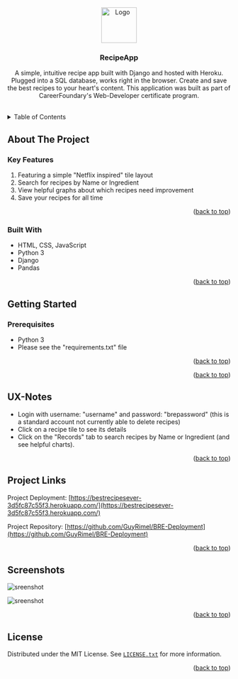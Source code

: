 <a id="readme-top"></a>
<br />

<div align="center">
  <a href="https://guyrimel.github.io/Portfolio-Site/index.html">
    <img src="media/RLogoNoName.ico" alt="Logo" width="80" height="80">
  </a>

  <h3 align="center">RecipeApp</h3>

  <p align="center">
    A simple, intuitive recipe app built with Django and hosted with Heroku. Plugged into a SQL database, works right in the browser. Create and save the best recipes to your heart's content. This application was built as part of CareerFoundary's Web-Developer certificate program.
  </p>
</div>
<br />

<!-- TABLE OF CONTENTS -->
<details>
  <summary>Table of Contents</summary>
  <ol>
    <li>
      <a href="#about-the-project">About The Project</a>
      <ul>
        <li><a href="#key-features">Key Features</a></li>
        <li><a href="#built-with">Built With</a></li>
      </ul>
    </li>
    <li>
      <a href="#getting-started">Getting Started</a>
      <ul>
        <li><a href="#prerequisites">Prerequisites</a></li>
        <li><a href="#installation">Installation</a></li>
        <li><a href="#ux-notes">UX Notes</a></li>
      </ul>
    </li>
    <li><a href="#license">License</a></li>
  </ol>
</details>

<!-- ABOUT THE PROJECT -->
## About The Project



<!-- KEY FEATURES -->
### Key Features

1. Featuring a simple "Netflix inspired" tile layout
2. Search for recipes by Name or Ingredient
3. View helpful graphs about which recipes need improvement
4. Save your recipes for all time

<p align="right">(<a href="#readme-top">back to top</a>)</p>

<!-- BUILT WITH -->
### Built With

- HTML, CSS, JavaScript
- Python 3
- Django
- Pandas

<p align="right">(<a href="#readme-top">back to top</a>)</p>

<!-- GETTING STARTED -->
## Getting Started

<!-- PREREQUISITES -->
### Prerequisites
- Python 3
- Please see the "requirements.txt" file

<p align="right">(<a href="#readme-top">back to top</a>)</p>



<p align="right">(<a href="#readme-top">back to top</a>)</p>

<!-- UX NOTES -->
## UX-Notes

- Login with username: "username" and password: "brepassword" (this is a standard account not currently able to delete recipes)
- Click on a recipe tile to see its details
- Click on the "Records" tab to search recipes by Name or Ingredient (and see helpful charts).

<p align="right">(<a href="#readme-top">back to top</a>)</p>

<!-- PROJECT DEPLOYMENT -->
## Project Links

Project Deployment: [https://bestrecipesever-3d5fc87c55f3.herokuapp.com/](https://bestrecipesever-3d5fc87c55f3.herokuapp.com/)

Project Repository: [https://github.com/GuyRimel/BRE-Deployment](https://github.com/GuyRimel/BRE-Deployment)

<p align="right">(<a href="#readme-top">back to top</a>)</p>

<!-- SCREENSHOTS -->
## Screenshots

![sreenshot](media/screenshots/screenshot00.png)

![sreenshot](media/screenshots/screenshot01.png)

<p align="right">(<a href="#readme-top">back to top</a>)</p>

<!-- LICENSE -->
## License

Distributed under the MIT License. See <a href="LICENSE.txt">`LICENSE.txt`</a> for more information.

<p align="right">(<a href="#readme-top">back to top</a>)</p>
